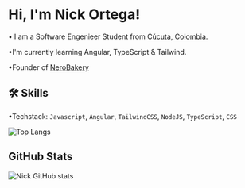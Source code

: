 
# Hi, I'm Nick Ortega!

• I am a Software Engenieer Student from [Cúcuta, Colombia.](https://es.wikipedia.org/wiki/C%C3%BAcuta)

•I'm currently learning Angular, TypeScript & Tailwind.

•Founder of [NeroBakery](https://www.instagram.com/bakery_nero/?e=689d25ca-0880-4699-80fc-299920e8997c&g=5)

## 🛠 Skills
•Techstack: `Javascript`, `Angular`, `TailwindCSS`, `NodeJS`, `TypeScript`, `CSS`

![Top Langs](https://github-readme-stats.vercel.app/api/top-langs/?username=OrtegaNidddd&hide_progress=true)

## GitHub Stats

![Nick GitHub stats](https://github-readme-stats.vercel.app/api?username=OrtegaNidddd&show_icons=true&theme=tokyonight)
